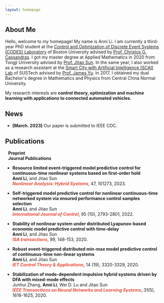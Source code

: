 ```yaml
---
layout: homepage
---
```


## About Me

Hello, welcome to my homepage! My name is Anni Li. I am currently a third-year PhD student at the [Control and Optimization of Discrete Event Systems (CODES) Laboratory](https://www.bu.edu/codes/people/) of Boston University advised by [Prof. Christos G. Cassandras](https://christosgcassandras.org/). I got my master degree at Applied Mathematics in 2020 from Tongji University advised by [Prof. Jitao Sun](https://math.tongji.edu.cn/info/1122/8339.htm). In the same year, I also worked as a research assistant at the [Smart City with Artificial Intelligence (SCAI) Lab](https://jamesyu.me/scai/) of SUSTech advised by [Prof. James Yu](https://faculty.sustech.edu.cn/?tagid=yujq3&iscss=1&snapid=1&orderby=date&go=1). In 2017, I obtained my dual Bachelor's degree in Mathematics and Physics from Central China Normal University.

My research interests are  **control theory, optimization and machine learning with applications to connected automated vehicles.**

## News

- **[March. 2023]** Our paper is submitted to IEEE CDC.

## Publications
<h4 style="margin:0 10px 0;">Preprint</h4>

<h4 style="margin:0 10px 0;">Journal Publications</h4>

- **Resource limited event-triggered model predictive control for continuous-time nonlinear systems based on first-order hold**
  <br>
   **Anni Li**, and Jitao Sun
  <br>
  <strong><i style="color:#e74d3c">Nonlinear Analysis: Hybrid Systems</i></strong>, 47, 101273, 2023. 
  <br>

- **Self-triggered model predictive control for nonlinear continuous-time networked system via ensured performance control samples selection**
  <br>
   **Anni Li**, and Jitao Sun
  <br>
  <strong><i style="color:#e74d3c">International Journal of Control</i></strong>, 95 (10), 2793-2801, 2022. 
  <br>
  
- **Stability of nonlinear system under distributed Lyapunov-based economic model predictive control with time-delay**
  <br>
   **Anni Li**, and Jitao Sun
  <br>
  <strong><i style="color:#e74d3c">ISA transactions</i></strong>, 99, 148-153, 2020. 
  <br>
  
- **Robust event-triggered distributed min-max model predictive control of continuous-time non-linear systems**
  <br>
   **Anni Li**, and Jitao Sun
  <br>
  <strong><i style="color:#e74d3c">IET Control Theory & Applications</i></strong>, 14 (19), 3320-3329, 2020. 
  <br>
  
- **Stabilization of mode-dependent impulsive hybrid systems driven by DFA with mixed-mode effects**
  <br>
   Junhui Zhang, **Anni Li**, Wei D. Lu and Jitao Sun
  <br>
  <strong><i style="color:#e74d3c">IEEE Transactions on Neural Networks and Learning Systems</i></strong>, 31(5), 1616-1625, 2020.
  <br>
  
